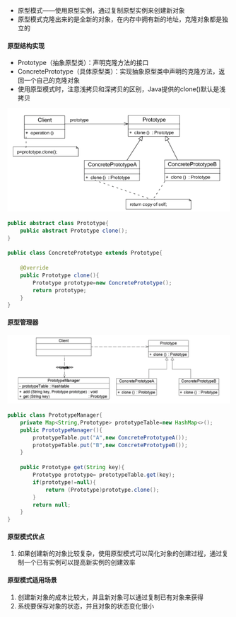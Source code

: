 * 原型模式——使用原型实例，通过复制原型实例来创建新对象
* 原型模式克隆出来的是全新的对象，在内存中拥有新的地址，克隆对象都是独立的



#### 原型结构实现

* Prototype（抽象原型类）：声明克隆方法的接口
* ConcretePrototype（具体原型类）：实现抽象原型类中声明的克隆方法，返回一个自己的克隆对象
* 使用原型模式时，注意浅拷贝和深拷贝的区别，Java提供的clone()默认是浅拷贝

![原型模式](picture/原型模式.png)

```JAVA
public abstract class Prototype{
    public abstract Prototype clone();
}

public class ConcretePrototype extends Prototype{
    
    @Override
    public Prototype clone(){
        Prototype prototype=new ConcretePrototype();
        return prototype;
    }
}
```



#### 原型管理器

![圆形管理侧](picture/圆形管理侧.png)

```java
public class PrototypeManager{
    private Map<String,Prototype> prototypeTable=new HashMap<>();
    public PrototypeManager(){
        prototypeTable.put("A",new ConcretePrototypeA());
        prototypeTable.put("B",new ConcretePrototypeB());
    }
    
    public Prototype get(String key){
        Prototype prototype= prototypeTable.get(key);
        if(prototype!=null){
            return (Prototype)prototype.clone();
        }
        return null;
    }
}
```



#### 原型模式优点

1. 如果创建新的对象比较复杂，使用原型模式可以简化对象的创建过程，通过复制一个已有实例可以提高新实例的创建效率



#### 原型模式适用场景

1. 创建新对象的成本比较大，并且新对象可以通过复制已有对象来获得
2. 系统要保存对象的状态，并且对象的状态变化很小
